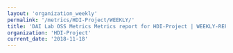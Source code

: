 ```yaml
---
layout: 'organization_weekly'
permalink: '/metrics/HDI-Project/WEEKLY/'
title: 'DAI Lab OSS Metrics Metrics report for HDI-Project | WEEKLY-REPORT-2018-11-18'
organization: 'HDI-Project'
current_date: '2018-11-18'
---
```

